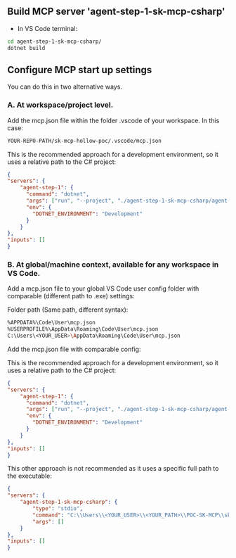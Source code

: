 ## Build MCP server 'agent-step-1-sk-mcp-csharp'

- In VS Code terminal:

```bash
cd agent-step-1-sk-mcp-csharp/
dotnet build
```

## Configure MCP start up settings

You can do this in two alternative ways.

### A. At workspace/project level.

Add the mcp.json file within the folder .vscode of your workspace. In this case:

```bash
YOUR-REPO-PATH/sk-mcp-hollow-poc/.vscode/mcp.json
```

This is the recommended approach for a development environment, so it uses a relative path to the C# project:

```json
{
"servers": {
    "agent-step-1": {
      "command": "dotnet",
      "args": ["run", "--project", "./agent-step-1-sk-mcp-csharp/agent-step-1-sk-mcp-csharp.csproj"],
      "env": {
        "DOTNET_ENVIRONMENT": "Development"
      }
    }
},
"inputs": []
}
```


### B. At global/machine context, available for any workspace in VS Code.

Add a mcp.json file to your global VS Code user config folder with comparable (different path to .exe) settings:

Folder path (Same path, different syntax):

```bash
%APPDATA%\Code\User\mcp.json
%USERPROFILE%\AppData\Roaming\Code\User\mcp.json
C:\Users\<YOUR_USER>\AppData\Roaming\Code\User\mcp.json
```

Add the mcp.json file with comparable config:

This is the recommended approach for a development environment, so it uses a relative path to the C# project:

```json
{
"servers": {
    "agent-step-1": {
      "command": "dotnet",
      "args": ["run", "--project", "./agent-step-1-sk-mcp-csharp/agent-step-1-sk-mcp-csharp.csproj"],
      "env": {
        "DOTNET_ENVIRONMENT": "Development"
      }
    }
},
"inputs": []
}
```

This other approach is not recommended as it uses a specific full path to the executable:

```json
{
"servers": {
    "agent-step-1-sk-mcp-csharp": {
        "type": "stdio",
        "command": "C:\\Users\\<YOUR_USER>\\<YOUR_PATH>\\POC-SK-MCP\\sk-mcp-hollow-poc\\agent-step-1-sk-mcp-csharp\\bin\\Debug\\net9.0\\agent-step-1-sk-mcp-csharp.exe",
        "args": []
    }
},
"inputs": []
}
```



